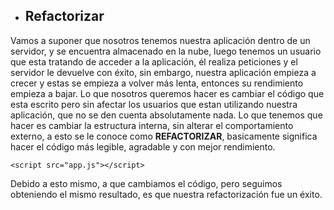 - ## Refactorizar

Vamos a suponer que nosotros tenemos nuestra aplicación dentro de un servidor, y se encuentra almacenado en la nube, luego tenemos un usuario que esta tratando de acceder a la aplicación, él realiza peticiones y el servidor le devuelve con éxito, sin embargo, nuestra aplicación empieza a crecer y estas se empieza a volver más lenta, entonces su rendimiento empieza a bajar. Lo que nosotros queremos hacer es cambiar el código que esta escrito pero sin afectar los usuarios que estan utilizando nuestra aplicación, que no se den cuenta absolutamente nada. Lo que tenemos que hacer es cambiar la estructura interna, sin alterar el comportamiento externo, a esto se le conoce como **REFACTORIZAR**, basicamente significa hacer el código más legible, agradable y con mejor rendimiento.

`<script src="app.js"></script>`

Debido a esto mismo, a que cambiamos el código, pero seguimos obteniendo el mismo resultado, es que nuestra refactorización fue un éxito.
